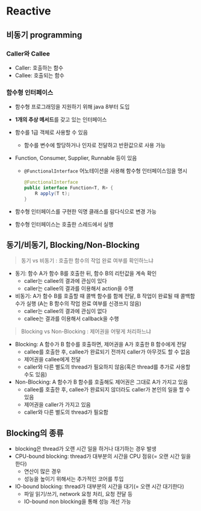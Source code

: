 # Reactive

## 비동기 programming
### Caller와 Callee
- Caller: 호출하는 함수
- Callee: 호출되는 함수

### 함수형 인터페이스
- 함수형 프로그래밍을 지원하기 위해 java 8부터 도입
- **1개의 추상 메서드**를 갖고 있는 인터페이스
- 함수를 1급 객체로 사용할 수 있음
  - 함수를 변수에 할당하거나 인자로 전달하고 반환값으로 사용 가능
- Function, Consumer, Supplier, Runnable 등이 있음
  - `@FunctionalInterface` 어노테이션을 사용해 함수형 인터페이스임을 명시

    ```java
    @FunctionalInterface
    public interface Function<T, R> {
        R apply(T t);
    }
    ```

- 함수형 인터페이스를 구현한 익명 클래스를 람다식으로 변경 가능
- 함수형 인터페이스는 호출한 스레드에서 실행

## 동기/비동기, Blocking/Non-Blocking
> 동기 vs 비동기 : 호출한 함수의 작업 완료 여부를 확인하느냐
- 동기: 함수 A가 함수 B를 호출한 뒤, 함수 B의 리턴값을 계속 확인
  - caller는 callee의 결과에 관심이 있다
  - caller는 callee의 결과를 이용해서 action을 수행
- 비동기: A가 함수 B를 호출할 때 콜백 함수를 함께 전달, B 작업이 완료될 때 콜백함수가 실행 (A는 B 함수의 작업 완료 여부를 신경쓰지 않음)
  - caller는 callee의 결과에 관심이 없다
  - callee는 결과를 이용해서 callback을 수행

> Blocking vs Non-Blocking : 제어권을 어떻게 처리하느냐
- Blocking: A 함수가 B 함수를 호출하면, 제어권을 A가 호출한 B 함수에게 전달
  - callee를 호출한 후, callee가 완료되기 전까지 caller가 아무것도 할 수 없음
  - 제어권을 callee에게 전달
  - caller와 다른 별도의 thread가 필요하지 않음(혹은 thread를 추가로 사용할 수도 있음)
- Non-Blocking: A 함수가 B 함수를 호출해도 제어권은 그대로 A가 가지고 있음
  - callee를 호출한 후, callee가 완료되지 않더라도 caller가 본인의 일을 할 수 있음
  - 제어권을 caller가 가지고 있음
  - caller와 다른 별도의 thread가 필요함

## Blocking의 종류
- blocking은 thread가 오랜 시간 일을 하거나 대기하는 경우 발생
- CPU-bound blocking: thread가 대부분의 시간을 CPU 점유(= 오랜 시간 일을 한다)
  - 연산이 많은 경우
  - 성능을 높이기 위해서는 추가적인 코어를 투입
- IO-bound blocking: thread가 대부분의 시간을 대기(= 오랜 시간 대기한다)
  - 파일 읽기/쓰기, network 요청 처리, 요청 전달 등
  - IO-bound non blocking을 통해 성능 개선 가능